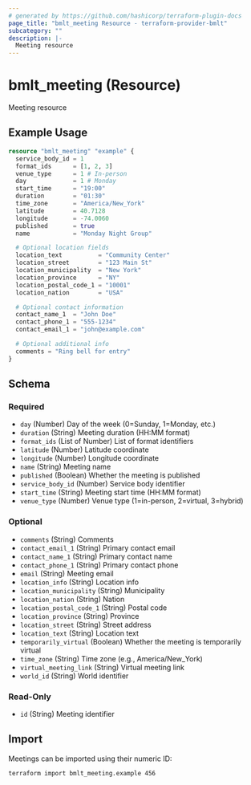 ```yaml
---
# generated by https://github.com/hashicorp/terraform-plugin-docs
page_title: "bmlt_meeting Resource - terraform-provider-bmlt"
subcategory: ""
description: |-
  Meeting resource
---
```


# bmlt_meeting (Resource)

Meeting resource

## Example Usage

```terraform
resource "bmlt_meeting" "example" {
  service_body_id = 1
  format_ids      = [1, 2, 3]
  venue_type      = 1 # In-person
  day             = 1 # Monday
  start_time      = "19:00"
  duration        = "01:30"
  time_zone       = "America/New_York"
  latitude        = 40.7128
  longitude       = -74.0060
  published       = true
  name            = "Monday Night Group"

  # Optional location fields
  location_text          = "Community Center"
  location_street        = "123 Main St"
  location_municipality  = "New York"
  location_province      = "NY"
  location_postal_code_1 = "10001"
  location_nation        = "USA"

  # Optional contact information
  contact_name_1  = "John Doe"
  contact_phone_1 = "555-1234"
  contact_email_1 = "john@example.com"

  # Optional additional info
  comments = "Ring bell for entry"
}
```

<!-- schema generated by tfplugindocs -->
## Schema

### Required

- `day` (Number) Day of the week (0=Sunday, 1=Monday, etc.)
- `duration` (String) Meeting duration (HH:MM format)
- `format_ids` (List of Number) List of format identifiers
- `latitude` (Number) Latitude coordinate
- `longitude` (Number) Longitude coordinate
- `name` (String) Meeting name
- `published` (Boolean) Whether the meeting is published
- `service_body_id` (Number) Service body identifier
- `start_time` (String) Meeting start time (HH:MM format)
- `venue_type` (Number) Venue type (1=in-person, 2=virtual, 3=hybrid)

### Optional

- `comments` (String) Comments
- `contact_email_1` (String) Primary contact email
- `contact_name_1` (String) Primary contact name
- `contact_phone_1` (String) Primary contact phone
- `email` (String) Meeting email
- `location_info` (String) Location info
- `location_municipality` (String) Municipality
- `location_nation` (String) Nation
- `location_postal_code_1` (String) Postal code
- `location_province` (String) Province
- `location_street` (String) Street address
- `location_text` (String) Location text
- `temporarily_virtual` (Boolean) Whether the meeting is temporarily virtual
- `time_zone` (String) Time zone (e.g., America/New_York)
- `virtual_meeting_link` (String) Virtual meeting link
- `world_id` (String) World identifier

### Read-Only

- `id` (String) Meeting identifier

## Import

Meetings can be imported using their numeric ID:

```shell
terraform import bmlt_meeting.example 456
```
